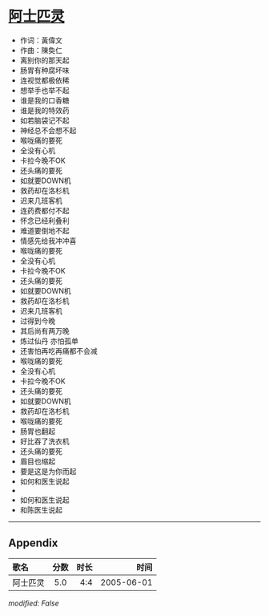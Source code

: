 # [阿士匹灵](https://music.163.com/song?id=66221)

* 作词：黃偉文
* 作曲：陳奐仁
* 离别你的那天起
* 肠胃有种腐坏味
* 连视觉都极依稀
* 想举手也举不起
* 谁是我的口香糖
* 谁是我的特效药
* 如若脑袋记不起
* 神经总不会想不起
* 喉咙痛的要死
* 全没有心机
* 卡拉今晚不OK
* 还头痛的要死
* 如就要DOWN机
* 救药却在洛杉机
* 迟来几班客机
* 连药费都付不起
* 怀念已经利叠利
* 难道要倒地不起
* 情感先给我冲冲喜
* 喉咙痛的要死
* 全没有心机
* 卡拉今晚不OK
* 还头痛的要死
* 如就要DOWN机
* 救药却在洛杉机
* 迟来几班客机
* 过得到今晚
* 其后尚有两万晚
* 炼过仙丹 亦怕孤单
* 还害怕再吃再痛都不会减
* 喉咙痛的要死
* 全没有心机
* 卡拉今晚不OK
* 还头痛的要死
* 如就要DOWN机
* 救药却在洛杉机
* 喉咙痛的要死
* 肠胃也翻起
* 好比吞了洗衣机
* 还头痛的要死
* 眉目也缩起
* 要是这是为你而起
* 如何和医生说起
* 
* 如何和医生说起
* 和陈医生说起


---

## Appendix

|歌名|分数|时长|时间|
|:---|:---:|---:|---:|
|阿士匹灵|5.0|4:4|2005-06-01

*modified: False*